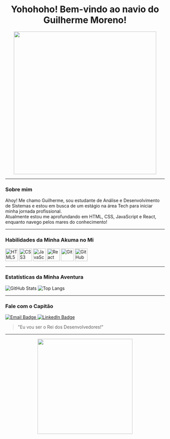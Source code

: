 <h1 align="center">Yohohoho! Bem-vindo ao navio do Guilherme Moreno!</h1>

<p align="center">
  <img src="https://media0.giphy.com/media/v1.Y2lkPTc5MGI3NjExYzFrc2tiajk5bW5veGt2ZmdxcTg4Y2ZwMzhxazNjZWF6YXVyM2h5aSZlcD12MV9pbnRlcm5hbF9naWZfYnlfaWQmY3Q9Zw/YWB6Hi29vA3jG/giphy.gif" width="450" height="auto">
</p>

---

### Sobre mim  
Ahoy! Me chamo Guilherme, sou estudante de Análise e Desenvolvimento de Sistemas e estou em busca de um estágio na área Tech para iniciar minha jornada profissional.  
Atualmente estou me aprofundando em HTML, CSS, JavaScript e React, enquanto navego pelos mares do conhecimento!

---

### Habilidades da Minha Akuma no Mi

<p align="left">
  <img src="https://cdn.jsdelivr.net/gh/devicons/devicon/icons/html5/html5-original.svg" width="40" title="HTML5"/>
  <img src="https://cdn.jsdelivr.net/gh/devicons/devicon/icons/css3/css3-original.svg" width="40" title="CSS3"/>
  <img src="https://cdn.jsdelivr.net/gh/devicons/devicon/icons/javascript/javascript-original.svg" width="40" title="JavaScript"/>
  <img src="https://cdn.jsdelivr.net/gh/devicons/devicon/icons/react/react-original.svg" width="40" title="React"/>
  <img src="https://cdn.jsdelivr.net/gh/devicons/devicon/icons/git/git-original.svg" width="40" title="Git"/>
  <img src="https://cdn.jsdelivr.net/gh/devicons/devicon/icons/github/github-original.svg" width="40" title="GitHub"/>
</p>

---

### Estatísticas da Minha Aventura
![GitHub Stats](https://github-readme-stats.vercel.app/api?username=guilhermemoreno2711&show_icons=true&theme=tokyonight)
![Top Langs](https://github-readme-stats.vercel.app/api/top-langs/?username=guilhermemoreno2711&layout=compact&theme=tokyonight)

---


### Fale com o Capitão

<p align="left">
  <a href="mailto:guilhermemorenoso@gmail.com" target="_blank">
    <img src="https://img.shields.io/badge/Email-D14836?style=for-the-badge&logo=gmail&logoColor=white" alt="Email Badge"/>
  </a>
  <a href="https://www.linkedin.com/in/guilherme-moreno-dev-frontend" target="_blank">
    <img src="https://img.shields.io/badge/LinkedIn-0077B5?style=for-the-badge&logo=linkedin&logoColor=white" alt="LinkedIn Badge"/>
  </a>
</p>

> "Eu vou ser o Rei dos Desenvolvedores!"

---

<p align="center">
  <img src="https://i.pinimg.com/originals/51/98/ff/5198ff1588d126001fe82b80919cdd98.gif" width="300"/>
</p>
